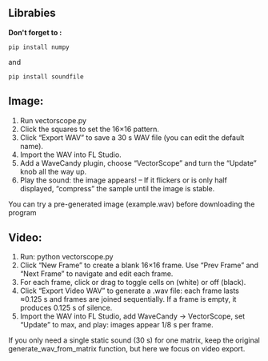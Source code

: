 ## Librabies
**Don't forget to :**
```
pip install numpy
```
 and 
```
pip install soundfile
```

## Image:
1) Run vectorscope.py
2) Click the squares to set the 16×16 pattern.
3) Click “Export WAV” to save a 30 s WAV file (you can edit the default name).
4) Import the WAV into FL Studio.
5) Add a WaveCandy plugin, choose “VectorScope” and turn the “Update” knob all the way up.
6) Play the sound: the image appears! – If it flickers or is only half displayed, “compress” the sample until the image is stable.

You can try a pre-generated image (example.wav) before downloading the program

## Video:
1) Run: python vectorscope.py
2) Click “New Frame” to create a blank 16×16 frame. Use “Prev Frame” and “Next Frame” to navigate and edit each frame.
3) For each frame, click or drag to toggle cells on (white) or off (black).
4) Click “Export Video WAV” to generate a .wav file: each frame lasts ≈0.125 s and frames are joined sequentially.
   If a frame is empty, it produces 0.125 s of silence.
5) Import the WAV into FL Studio, add WaveCandy → VectorScope, set “Update” to max, and play: images appear 1/8 s per frame.

If you only need a single static sound (30 s) for one matrix, keep the original generate_wav_from_matrix function, but here we focus on video export.
